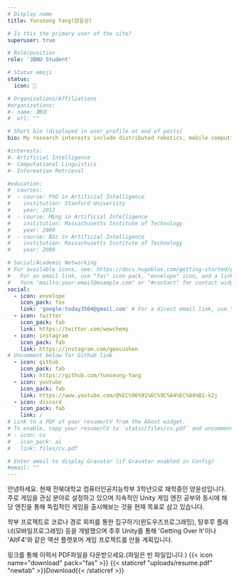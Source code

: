 ```yaml
---
# Display name
title: Yunseong Yang(양윤성)

# Is this the primary user of the site?
superuser: true

# Role/position
role: 'JBNU Student'

# Status emoji
status:
  icon: 👾

# Organizations/Affiliations
#organizations:
#- name: 腾讯
#  url: ""

# Short bio (displayed in user profile at end of posts)
bio: My research interests include distributed robotics, mobile computing and programmable matter.

#interests:
#- Artificial Intelligence
#- Computational Linguistics
#- Information Retrieval

#education:
#  courses:
#  - course: PhD in Artificial Intelligence
#    institution: Stanford University
#    year: 2012
#  - course: MEng in Artificial Intelligence
#    institution: Massachusetts Institute of Technology
#    year: 2009
#  - course: BSc in Artificial Intelligence
#    institution: Massachusetts Institute of Technology
#    year: 2008

# Social/Academic Networking
# For available icons, see: https://docs.hugoblox.com/getting-started/page-builder/#icons
#   For an email link, use "fas" icon pack, "envelope" icon, and a link in the
#   form "mailto:your-email@example.com" or "#contact" for contact widget.
social:
  - icon: envelope
    icon_pack: fas
    link: 'google:today3504@gmail.com' # For a direct email link, use "mailto:test@example.org".
  - icon: twitter
    icon_pack: fab
    link: https://twitter.com/wowchemy
  - icon: instagram
    icon_pack: fab
    link: https://instagram.com/geocushen
# Uncomment below for Github link
  - icon: github
    icon_pack: fab
    link: https://github.com/Yunseong-Yang
  - icon: youtube
    icon_pack: fab
    link: https://www.youtube.com/@%EC%96%91%EC%9C%A4%EC%84%B1-k2j
  - icon: discord
    icon_pack: fab
    link: /
# Link to a PDF of your resume/CV from the About widget.
# To enable, copy your resume/CV to `static/files/cv.pdf` and uncomment the lines below.
# - icon: cv
#   icon_pack: ai
#   link: files/cv.pdf

# Enter email to display Gravatar (if Gravatar enabled in Config)
#email: ""
---
```


안녕하세요. 현재 전북대학교 컴퓨터인공지능학부 3학년으로 재학중인 양윤성입니다. 주로 게임을 관심 분야로 설정하고 있으며 지속적인 Unity 게임 엔진 공부와 동시에 해당 엔진을 통해 독립적인 게임을 출시해보는 것을 현재 목표로 삼고 있습니다.

학부 프로젝트로 코로나 경로 회피를 통한 집구하기(윈도우즈프로그래밍), 탕후루 플래너(모바일프로그래밍) 등을 개발했으며 추후 Unity를 통해 'Getting Over It'이나 'AltF4'와 같은 액션 플랫포머 게임 프로젝트를 만들 계획입니다.

링크를 통해 이력서 PDF파일을 다운받으세요.(파일은 빈 파일입니다.)
{{< icon name="download" pack="fas" >}} {{< staticref "uploads/resume.pdf" "newtab" >}}Download{{< /staticref >}} 
